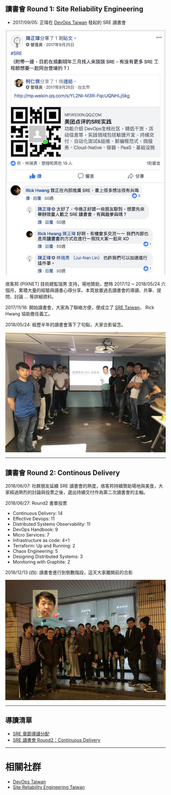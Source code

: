 
## 讀書會 Round 1: Site Reliability Engineering

* 2017/09/05: 正瑋在 [DevOps Taiwan](https://www.facebook.com/groups/DevOpsTaiwan/) 發起的 SRE 讀書會

![](/act/01_SRE/20170905-begining.png)

痞客邦 (PIXNET) 技術總監瑞男 支持，場地贊助，歷時 2017/12 ~ 2018/05/24 六個月，累積大量的經驗與讀書心得分享。本頁放置過去讀書會的導讀、共筆、提問、討論 ... 等詳細資料。

2017/11/16: 開始讀書會，大家為了聯絡方便，便成立了 [SRE Taiwan](https://www.facebook.com/groups/sre.taiwan/)， Rick Hwang 協助擔任義工。

2018/05/24: 經歷半年的讀書會落下了句點，大家合影留念。

![](/act/01_SRE/20180524_2.jpg)


---
## 讀書會 Round 2: Continous Delivery

2018/06/07: 社群朋友延續 SRE 讀書會的熱度，痞客邦持續贊助場地與美食，大家經過熱烈的討論與投票之後，選出持續交付作為第二次讀書會的主軸。

2018/06/27: Round2 書單投票

* Continuous Delivery: 14
* Effective Devops: 11
* Distributed Systems Observability: 11
* DevOps Handbook: 9
* Micro Services: 7
* Infrastructure as code: 4+1
* Terraform: Up and Running: 2
* Chaos Engineering: 5
* Designing Distributed Systems: 3
* Monitoring with Graphite: 2


2018/12/13 (四): 讀書會進行到倒數階段，這天大家離開前的合影

![](/act/02_CD/20181213.jpg)


---
## 導讀清單

* [SRE 章節導讀分配](https://docs.google.com/spreadsheets/d/11q0GMDkbj_w61LtsPXpb6RGOMCJS0D_6QMIDRsqT8Lc/edit?pli=1#gid=0)
* [SRE 讀書會 Round2：Continuous Delivery](https://docs.google.com/spreadsheets/d/11P_CDNIxe-H0TUkZbomI1j2P7-vo5ZBybdiLmy0el9k/edit#gid=0)



<!--
# 相關報導

* [17直播SRE團隊的關鍵武器，靠容器標準化IT架構搶速度](https://www.ithome.com.tw/people/121264)
* [當勒索病毒攻擊全球企業，他如何靠3小時成軍的團隊，56小時內釋出解鎖方案？](https://www.managertoday.com.tw/articles/view/55387)
-->

---
# 相關社群

* [DevOps Taiwan](https://www.facebook.com/groups/DevOpsTaiwan/)
* [Site Reliability Engineering Taiwan](https://www.facebook.com/groups/sre.taiwan/)


